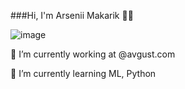###Hi, I'm Arsenii Makarik 🐣🐥

![image](https://github.com/suuurfinbird/suuurfinbird/assets/145972187/e31639b6-bab0-4e4f-a542-24e664f31424)

🔭 I’m currently working at @avgust.com

🌱 I’m currently learning ML, Python

